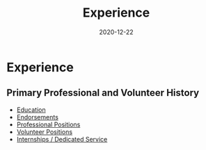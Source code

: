 ﻿---
title: "Experience"
description: "Primary Work and Volunteer History"
type: "page"
layout: "experience"
date: "2020-12-22"
experience: 
  Education: 
    10: 
      ? "Master of Divinity"
      : 
        Dates: 1992—1995
        Location: "Harrisonburg, VA"
        Organization: "Eastern Mennonite University"
    20: 
      ? "Bachelor of Science (Physics and Math)"
      : 
        Dates: 1988-1992
        Location: "Houghton, NY"
        Organization: "Houghton College"
  Endorsements:
    10: 
      ? "Ordination"
      : 
        Dates: October 18, 1997
        Organization: "Adams Center Seventh Day Baptist Church"
        Description: |
           The Adams Center Seventh Day Baptist Church called an ordination council to examine my qualification and readiness to be recognized as a minister of the gospel. They invited representatives from churches from the Allegany, Central New York, and Eastern Associations as well as representatives from the Seventh Day Baptist General Conference, USA & Canada.
           
           Following the council and based upon its recommendation, the church ordained me for pastoral ministry. The Statement of Belief produced for that council can be reviewed [on this website.](/essays/ordination-statement)
    20: 
      ? "Accreditation"
      : 
        Dates: August 1999, **renewed** 2019
        Organization: "Seventh Day Baptist General Conference, USA & Canada, Ltd."
        Description: |
            Because Ordination is a local church function, the Seventh Day Baptist General Council created an accreditation process to recognize individuals who have been ordained by a local church, who have obtained a requisite combination of experience and education, who have maintained a faithful witness in the context of a local congregation, and who are continuing to pursue educational experience.
            
            **Note:** Before 2015, Accreditation, like ordination, was granted once. In 2015, the Conference began to grant Accreditation for 5 year terms and created a renewal process for ascertaining that the individual still desires accreditation and still meets the necessary criteria.
  Professional: 
    10: 
      ? "Pastor"
      : 
        Dates: "July 2015—Present"
        Description: |
            From the church constitution: \"The pastor, by the election of the church, sustains a relation to it indicated by such New Testament titles as Preacher, Teacher, Minister, and Shepherd; and it shall be his duty to have general supervision over the spiritual interests of the church, including serving as an ex officio member (of boards and committees designated by the church). As a spiritual leader, he shall also be at the service of the greater community, as he is able.\"
        Location: "New Enterprise, PA (Salemville)"
        Organization: "German Seventh Day Baptist Church"
    20: 
      ? "Executive Director"
      : 
        Dates: "January 2000 - December 2014"
        Description: |
            The executive director has primary responsibility for leading the Board in
            * guiding planning (budget, event, strategic),
            * supervising people (volunteers, contractors, employees),
            * managing real property,
            * orchestrating communication (web, social media, post, phone), maintaining records (directors and corporate minutes, financial, program),
            * creating and developing programs and materials (workshops,training materials, books), and
            * serving as a liaison to other groups.
            
            In addition, the executive presents seminars, workshops, and classes in on-site church training and retreat settings.
        Location: "Alfred Station, NY"
        Organization: "Seventh Day Baptist Board of Christian Education"
    30: 
      ? "Editor in Chief"
      :
        Dates: October 2004 - November 2014
        Description: |
            This role was carried in conjunction with my service as the executive director for the Seventh Day Baptist Board of Christian Education.
            
            Oversight of the full range of activities related to the writing, editing, publishing, and electronic distribution of The Helping Hand in Bible Study. Activity included recruiting and contracting with the General Editor of the Helping Hand in Bible Study--a position responsible for producing the 'camera ready' content.
        Organization: Helping Hand in Bible Study
    40: 
      ? "General Editor"
      :
        Dates: December 1999 – April 2005
        Description: |
            Production of 'camera ready' content for The Helping Hand in Bible Study (an Sabbath School quarterly for adults). Tasks included writing, recruiting writers, copy editing, page layout in PageMaker and InDesign, and submitting copy to printers.
        Organization: Helping Hand in Bible Study
    50: 
      ? "Pastor"
      : 
        Dates: "July 1995—October 1999"
        Description: |
            Responsibility included preaching, visiting, shepherding, and conducting baptisms, funerals, and weddings. 
            
            This was a part-time position & I worked through Olsten Staffing services in a a number of temporary positions for the last 3.5 years with the church.
            
            I also provided pulpit supply at the Woodville Congregational Church through most of my time with the Adams Center SDB Church.
        Location: "Adams Center, NY"
        Organization: "Adams Center Seventh Day Baptist Church"
  Volunteer: 
    10: 
      ? "General Council"
      : 
        Dates: |
            May 2019 — Present | *chair* August 2021 — present <br/>
            **prior** January 2000 - August 2012, *ex-officio*
        Description: |
            The General Council of the Seventh Day Baptist General Conference shall "provide creative leadership and initiative for Seventh Day Baptists. It shall implement the resolutions and budget adopted by General Conference in session. It shall report annually to General Conference, including in its report an account of the implementation of previous General Conference action. The General Council shall act with the authority of General Conference in all denominational matters between sessions of General Conference."
        Organization: Seventh Day Baptist General Conference 
    15:
      ? "Chair, Executive Council"
      :
        Dates: June 2018 — Present
        Description: |
            The Executive Council of the Apalachian Seventh Day Baptist Association coordinates the ministry and organization of the Association between sessions. The Association consists of a dozen churches spread from Alabama in the south to Ohio and Pennsylvania in the north.
        Organization: The Apalachian Seventh Day Baptist Association
    17:
      ? "Parliamentarian"
      :
        Dates: |
            July 2015; as Backup: 2016; 2019
        Description: |
            The parliamentarian provides the president of the Seventh Day Baptist General Conference with advice about all matters pertaining to conducting the business of the sessions. 
        Organization: Seventh Day Baptist General Conference
    20: 
      ? "Instructor, S D B-U (Seventh Day Baptist \"University\")"
      : 
        Dates: Each Fall from 2018 — Present
        Description: |
            Responsible for teaching SDBU-250, "Introduction to Theology," an approximately 15-week online course.
            
            The "course introduces the discipline of Systematic Theology from an evangelical perspective and provides a survey of key topics in the discipline. The course is intended to help the student
            
            * better understand and articulate faith in the context of the Biblical witness and 
            * appreciate how what we believe influences how we live."
        Organization: Seventh Day Baptist General Conference 
    25:
      ? "President"
      :
       Dates: September 2015 — Present
       Description: |
           I'm serving with a group of colleagues to start The Seventh Day Baptist Theoogical Society. We've described it this way: "The Society exists to cultivate disciplined scholarship among Seventh Day Baptists by providing outlets for the written and oral expression of thought and research in theological studies in order to strengthen the work and witness of Seventh Day Baptists."
       Organization: Seventh Day Baptist Theological Society
    30: 
      ? "Training Director / Staff"
      : 
        Dates: June 2007 — August 2019
        Description: |
            Summer Christian Service Corps (SCSC) is a leadership development program for Seventh Day Baptists. It provides college-age young adults with the opportunity to volunteer for summer service to Seventh Day Baptist churches and ministries. In addition to the service component, SCSC includes a 10-day pre-service training session for the project directors (PDs) and student volunteers.
            
            From **2007-2015** I was a staff member for the pre-service training session. My primary responsibility was teaching 2-3 classes each year on the gospel or practical Christian education.
            
            I served as the Training Director from **August 2015 through August 2019**. My responsibilities included recruiting staff, designing the training program, overseeing an evaluation process, and working with an oversight committee to establish and execute the program's training goals & to help them evaluate proposals for alternative leadership development programs.
        Organization: Summer Christian Service Corp (SCSC)
    40: 
      Trustee: 
        Dates: January 2004 — December 2014
        Description: |
            Responsible for the care and upkeep of the facilities of the church. Served as chair of trustees from **2008 - 2014**.
            
            In **2013-14**, the trustees guided the church through planning a three phase construction plan and completing the first phase: building a 4,800 sq. ft.steel building. At the conclusion of my time on the trustees, the building was constructed and the church was beginning to look to the second phase: construction of a kitchen inside the building.
            
            The purpose for building was to increase ministry opportunities for the church by providing greater space for fellowship meals, events for the community, and christian education space.
        Location: Little Genesee, NY
        Organization: First Seventh Day Baptist Church of Genesee
    90: 
      Treasurer:
        Dates: August 1984 — August 1985
        Organization: National Seventh Day Baptist Youth Fellowship
        Description: |
            Listing this one just for fun.
            
            Responsible for collecting, tracking, and disbursing the funds needed for the activities of the SDBYF during General Conference week.
  Internships:
    10: 
      ? "Summer Pastor"
      : 
        Dates: "June 1994 - August 1994"
        Description: |
            Carried pastoral responsibilities (preaching, visitation, etc.) while working with a mentor pastor in Little Genesee, NY.
        Location: "Richburg, NY"
        Organization: "Richburg Seventh Day Baptist Church"
    20: 
      ? "Pastoral Intern"
      : 
        Dates: "June 1993 - August 1993"
        Description: |
            Internship with intentional training in sermon preparation & delivery, pre-marital counseling, membership / baptismal training, camp directing, and a other miscellaneous topics.
        Location: "North Loup, NE"
        Organization: "North Loup Seventh Day Baptist Church"
    30: 
      ? "Summer Director of Youth Ministry"
      : 
        Dates: |
            June 1992- August 1992; <br/>
            June 1992 - August 1992
        Description: |
            Completed several training modules that focused on developing and doing Christian Education in the local church.
            
            Developed a week-long teaching and recreation program for Junior High students & led the program during the week of General Conference.
            
            Served as a camp counselor with teaching responsibility at multiple Senior High camps in different regions of the United States looking for ways to encourage the youth to work together in the North American Seventh Day Baptist Youth Fellowship and to engage in the business of the Seventh Day Baptist General Conference.
        Location: "Multiple Locations Across United States"
        Organization: "Seventh Day Baptist Board of Christian Education"
    40:
     ? "Summer Christian Service Corp or Dedicated Service"
     : 
       Dates: |
           Summer 1990 - SCSC, Westerly, RI, & New Life, CT <br/>
           Summer 1989 - Richburg, NY <br/>
           Summer 1988 - Allegany Association
           
       Description: |
           Helped with Vacation Bible School, Church Camps, and a variety of church related activities. The primary focus was helping with youth activities.
           
           Each summer included participating in leadership training, evaluation of work performed, and exploration of how to improve.

---

# Experience

## Primary Professional and Volunteer History
* [Education](#education)
* [Endorsements](#endorsements)
* [Professional Positions](#professional)
* [Volunteer Positions](#volunteer)
* [Internships / Dedicated Service](#internships)
